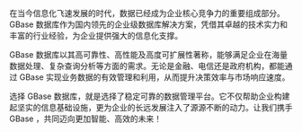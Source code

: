 在当今信息化飞速发展的时代，数据已经成为企业核心竞争力的重要组成部分。GBase 数据库作为国内领先的企业级数据库解决方案，凭借其卓越的技术实力和丰富的行业经验，为企业提供强大的信息化支撑。

GBase 数据库以其高可靠性、高性能及高度可扩展性著称，能够满足企业在海量数据处理、复杂查询分析等方面的需求。无论是金融、电信还是政府机构，都能通过 GBase 实现业务数据的有效管理和利用，从而提升决策效率与市场响应速度。

选择 GBase 数据库，就是选择了稳定可靠的数据管理平台。它不仅帮助企业构建起坚实的信息基础设施，更为企业的长远发展注入了源源不断的动力。让我们携手 GBase ，共同迈向更加智能、高效的未来！